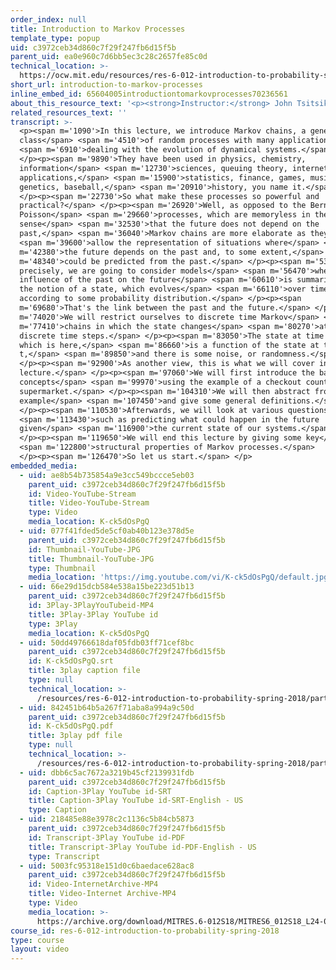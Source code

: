 ```yaml
---
order_index: null
title: Introduction to Markov Processes
template_type: popup
uid: c3972ceb34d860c7f29f247fb6d15f5b
parent_uid: ea0e960c7d6bb5ec3c28c2657fe85c0d
technical_location: >-
  https://ocw.mit.edu/resources/res-6-012-introduction-to-probability-spring-2018/part-iii-random-processes/introduction-to-markov-processes
short_url: introduction-to-markov-processes
inline_embed_id: 65604005introductiontomarkovprocesses70236561
about_this_resource_text: '<p><strong>Instructor:</strong> John Tsitsiklis</p>'
related_resources_text: ''
transcript: >-
  <p><span m='1090'>In this lecture, we introduce Markov chains, a general
  class</span> <span m='4510'>of random processes with many applications</span>
  <span m='6910'>dealing with the evolution of dynamical systems.</span>
  </p><p><span m='9890'>They have been used in physics, chemistry,
  information</span> <span m='12730'>sciences, queuing theory, internet
  applications,</span> <span m='15900'>statistics, finance, games, music,
  genetics, baseball,</span> <span m='20910'>history, you name it.</span>
  </p><p><span m='22730'>So what make these processes so powerful and
  practical?</span> </p><p><span m='26920'>Well, as opposed to the Bernoulli and
  Poisson</span> <span m='29660'>processes, which are memoryless in the
  sense</span> <span m='32530'>that the future does not depend on the
  past,</span> <span m='36040'>Markov chains are more elaborate as they</span>
  <span m='39600'>allow the representation of situations where</span> <span
  m='42380'>the future depends on the past and, to some extent,</span> <span
  m='48340'>could be predicted from the past.</span> </p><p><span m='53370'>More
  precisely, we are going to consider models</span> <span m='56470'>where the
  influence of the past on the future</span> <span m='60610'>is summarized by
  the notion of a state, which evolves</span> <span m='66110'>over time
  according to some probability distribution.</span> </p><p><span
  m='69680'>That's the link between the past and the future.</span> </p><p><span
  m='74020'>We will restrict ourselves to discrete time Markov</span> <span
  m='77410'>chains in which the state changes</span> <span m='80270'>at certain
  discrete time steps.</span> </p><p><span m='83050'>The state at time t plus 1,
  which is here,</span> <span m='86660'>is a function of the state at time
  t,</span> <span m='89850'>and there is some noise, or randomness.</span>
  </p><p><span m='92900'>As another view, this is what we will cover in this
  lecture.</span> </p><p><span m='97060'>We will first introduce the basic
  concepts</span> <span m='99970'>using the example of a checkout counter at the
  supermarket.</span> </p><p><span m='104310'>We will then abstract from the
  example</span> <span m='107450'>and give some general definitions.</span>
  </p><p><span m='110530'>Afterwards, we will look at various questions,</span>
  <span m='113430'>such as predicting what could happen in the future
  given</span> <span m='116900'>the current state of our systems.</span>
  </p><p><span m='119650'>We will end this lecture by giving some key</span>
  <span m='122800'>structural properties of Markov processes.</span>
  </p><p><span m='126470'>So let us start.</span> </p>
embedded_media:
  - uid: ae8b54b735854a9e3cc549bccce5eb03
    parent_uid: c3972ceb34d860c7f29f247fb6d15f5b
    id: Video-YouTube-Stream
    title: Video-YouTube-Stream
    type: Video
    media_location: K-ck5dOsPgQ
  - uid: 077f41fded5de5cf0ab40b123e378d5e
    parent_uid: c3972ceb34d860c7f29f247fb6d15f5b
    id: Thumbnail-YouTube-JPG
    title: Thumbnail-YouTube-JPG
    type: Thumbnail
    media_location: 'https://img.youtube.com/vi/K-ck5dOsPgQ/default.jpg'
  - uid: 66e29d15dcb584e538a15be223d51b13
    parent_uid: c3972ceb34d860c7f29f247fb6d15f5b
    id: 3Play-3PlayYouTubeid-MP4
    title: 3Play-3Play YouTube id
    type: 3Play
    media_location: K-ck5dOsPgQ
  - uid: 50dd49766618daf05fdb03ff71cef8bc
    parent_uid: c3972ceb34d860c7f29f247fb6d15f5b
    id: K-ck5dOsPgQ.srt
    title: 3play caption file
    type: null
    technical_location: >-
      /resources/res-6-012-introduction-to-probability-spring-2018/part-iii-random-processes/introduction-to-markov-processes/K-ck5dOsPgQ.srt
  - uid: 842451b64b5a267f71aba8a994a9c50d
    parent_uid: c3972ceb34d860c7f29f247fb6d15f5b
    id: K-ck5dOsPgQ.pdf
    title: 3play pdf file
    type: null
    technical_location: >-
      /resources/res-6-012-introduction-to-probability-spring-2018/part-iii-random-processes/introduction-to-markov-processes/K-ck5dOsPgQ.pdf
  - uid: dbb6c5ac7672a3219b45cf2139931fdb
    parent_uid: c3972ceb34d860c7f29f247fb6d15f5b
    id: Caption-3Play YouTube id-SRT
    title: Caption-3Play YouTube id-SRT-English - US
    type: Caption
  - uid: 218485e88e3978c2c1136c5b84cb5873
    parent_uid: c3972ceb34d860c7f29f247fb6d15f5b
    id: Transcript-3Play YouTube id-PDF
    title: Transcript-3Play YouTube id-PDF-English - US
    type: Transcript
  - uid: 5003fc95318e151d0c6baedace628ac8
    parent_uid: c3972ceb34d860c7f29f247fb6d15f5b
    id: Video-InternetArchive-MP4
    title: Video-Internet Archive-MP4
    type: Video
    media_location: >-
      https://archive.org/download/MITRES.6-012S18/MITRES6_012S18_L24-02_300k.mp4
course_id: res-6-012-introduction-to-probability-spring-2018
type: course
layout: video
---
```

